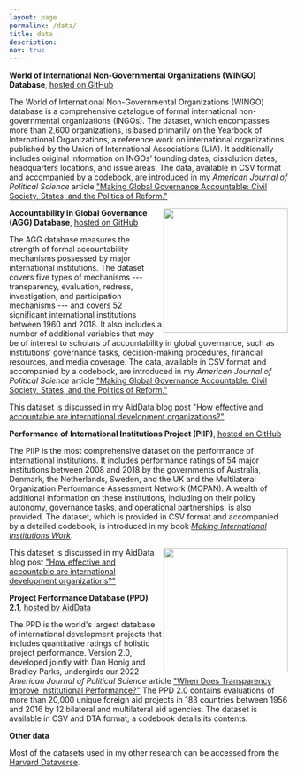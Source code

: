 ```yaml
---
layout: page
permalink: /data/
title: data
description:
nav: true
---
```


**World of International Non-Governmental Organizations (WINGO) Database**, [hosted on GitHub](https://github.com/ranjitlall/wingo)

The World of International Non-Governmental Organizations (WINGO) database is a comprehensive catalogue of formal international non-governmental organizations (INGOs). The dataset, which encompasses more than 2,600 organizations, is based primarily on the Yearbook of International Organizations, a reference work on international organizations published by the Union of International Associations (UIA). It additionally includes original information on INGOs’ founding dates, dissolution dates, headquarters locations, and issue areas. The data, available in CSV format and accompanied by a codebook, are introduced in my _American Journal of Political Science_ article ["Making Global Governance Accountable: Civil Society, States, and the Politics of Reform."](https://ranjitlall.github.io/assets/pdf/Lall%202023%20AJPS%20Online.pdf)

<img align="right" src="https://github.com/ranjitlall/ranjitlall.github.io/assets/35332935/b1e7b0f4-87fa-4a66-a008-d811d081abc0" width="225">

**Accountability in Global Governance (AGG) Database**, [hosted on GitHub](https://github.com/ranjitlall/agg)

The AGG database measures the strength of formal accountability mechanisms possessed by major international institutions. The dataset covers five types of mechanisms --- transparency, evaluation, redress, investigation, and participation mechanisms --- and covers 52 significant international institutions between 1960 and 2018. It also includes a number of additional variables that may be of interest to scholars of accountability in global governance, such as institutions’ governance tasks, decision-making procedures, financial resources, and media coverage. The data, available in CSV format and accompanied by a codebook, are introduced in my _American Journal of Political Science_ article ["Making Global Governance Accountable: Civil Society, States, and the Politics of Reform."](https://ranjitlall.github.io/assets/pdf/Lall%202023%20AJPS%20Online.pdf)

This dataset is discussed in my AidData blog post ["How effective and accountable are international development organizations?"](https://www.aiddata.org/blog/how-effective-and-accountable-are-international-development-organizations)

**Performance of International Institutions Project (PIIP)**, [hosted on GitHub](https://github.com/ranjitlall/piip)

The PIIP is the most comprehensive dataset on the performance of international institutions. It includes performance ratings of 54 major institutions between 2008 and 2018 by the governments of Australia, Denmark, the Netherlands, Sweden, and the UK and the Multilateral Organization Performance Assessment Network (MOPAN). A wealth of additional information on these institutions, including on their policy autonomy, governance tasks, and operational partnerships, is also provided. The dataset, which is provided in CSV format and accompanied by a detailed codebook, is introduced in my book [_Making International Institutions Work_](https://ranjitlall.github.io/book/).

<img align="right" src="https://github.com/ranjitlall/ranjitlall.github.io/assets/35332935/4445c212-b842-4f75-a610-fb0b41bb3a8c" width="225">

This dataset is discussed in my AidData blog post ["How effective and accountable are international development organizations?"](https://www.aiddata.org/blog/how-effective-and-accountable-are-international-development-organizations)

**Project Performance Database (PPD) 2.1**, [hosted by AidData](https://www.aiddata.org/data/project-performance-database-ppd-version-2-0)

The PPD is the world's largest database of international development projects that includes quantitative ratings of holistic project performance. Version 2.0, developed jointly with Dan Honig and Bradley Parks, undergirds our 2022 _American Journal of Political Science_ article ["When Does Transparency Improve Institutional Performance?"](https://ranjitlall.github.io/assets/pdf/Honig,%20Lall,%20and%20Parks%202022%20AJPS%20online.pdf) The PPD 2.0 contains evaluations of more than 20,000 unique foreign aid projects in 183 countries between 1956 and 2016 by 12 bilateral and multilateral aid agencies. The dataset is available in CSV and DTA format; a codebook details its contents.

**Other data**

Most of the datasets used in my other research can be accessed from the [Harvard Dataverse](https://dataverse.harvard.edu/dataverse/harvard/?q=ranjit+lall).
